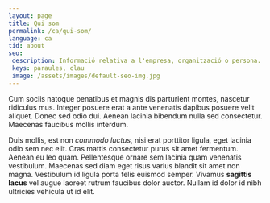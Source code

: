 ```yaml
---
layout: page
title: Qui som
permalink: /ca/qui-som/
language: ca
tid: about
seo:
 description: Informació relativa a l'empresa, organització o persona.
 keys: paraules, clau
 image: /assets/images/default-seo-img.jpg
---
```

Cum sociis natoque penatibus et magnis dis parturient montes, nascetur ridiculus mus. Integer posuere erat a ante venenatis dapibus posuere velit aliquet. Donec sed odio dui. Aenean lacinia bibendum nulla sed consectetur. Maecenas faucibus mollis interdum.

Duis mollis, est non *commodo luctus*, nisi erat porttitor ligula, eget lacinia odio sem nec elit. Cras mattis consectetur purus sit amet fermentum. Aenean eu leo quam. Pellentesque ornare sem lacinia quam venenatis vestibulum. Maecenas sed diam eget risus varius blandit sit amet non magna. Vestibulum id ligula porta felis euismod semper. Vivamus **sagittis lacus** vel augue laoreet rutrum faucibus dolor auctor. Nullam id dolor id nibh ultricies vehicula ut id elit.